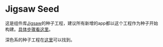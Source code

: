 # Jigsaw Seed
这是组件库[Jigsaw](https://github.com/rdkmaster/jigsaw)的种子工程，建议所有新增的app都以这个工程作为种子开始构建。[具体步骤看这里](http://rdk.zte.com.cn/components/guide/quick-start)。

深色系的种子工程在[这里](https://github.com/rdkmaster/jigsaw-seed-dark)可以找到。